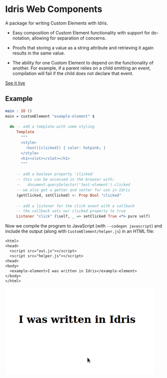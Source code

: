 Idris Web Components
====================

A package for writing Custom Elements with Idris.

  - Easy composition of Custom Element functionality with support for
    do-notation, allowing for separation of concerns.

  - Proofs that storing a value as a string attribute and retrieving it again
    results in the same value.

  - The ability for one Custom Element to depend on the functionality of
    another. For example, if a parent relies on a child emitting an event,
    compilation will fail if the child does not declare that event.

[See it live](https://emccorson.github.io/idris-web-components)

Example
-------

```idris
main : IO ()
main = customElement "example-element" $

  do -- add a template with some styling
     Template
       """
       <style>
         :host([clicked]) { color: hotpink; }
       </style>
       <h1><slot></slot></h1>
       """

     -- add a boolean property 'clicked'
     -- this can be accessed in the browser with:
     --   document.querySelector('test-element').clicked
     -- we also get a getter and setter for use in Idris
     (getClicked, setClicked) <- Prop Bool "clicked"

     -- add a listener for the click event with a callback
     -- the callback sets our clicked property to true
     Listener "click" (\self, _ => setClicked True <*> pure self)
```

Now we compile the program to JavaScript (with `--codegen javascript`) and
include the output (along with `CustomElement/helper.js`) in an HTML file:

```
<html>
<head>
  <script src="out.js"></script>
  <script src="helper.js"></script>
<head>
<body>
  <example-element>I was written in Idris</example-element>
</body>
</html>
```

![](misc/example.gif)
